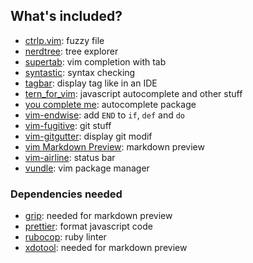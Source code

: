 ## What's included?

- [ctrlp.vim](https://github.com/kien/ctrlp.vim): fuzzy file
- [nerdtree](https://github.com/scrooloose/nerdtree): tree explorer
- [supertab](https://github.com/ervandew/supertab): vim completion with tab
- [syntastic](https://github.com/vim-syntastic/syntastic): syntax checking
- [tagbar](https://github.com/majutsushi/tagbar): display tag like in an IDE
- [tern_for_vim](https://github.com/ternjs/tern_for_vim): javascript autocomplete and other stuff
- [you complete me](https://github.com/Valloric/YouCompleteMe): autocomplete package
- [vim-endwise](https://github.com/tpope/vim-endwise): add `END` to `if`, `def` and `do`
- [vim-fugitive](https://github.com/tpope/vim-fugitive): git stuff
- [vim-gitgutter](https://github.com/airblade/vim-gitgutter): display git modif
- [vim Markdown Preview](https://github.com/JamshedVesuna/vim-markdown-preview): markdown preview
- [vim-airline](https://github.com/vim-airline/vim-airline): status bar
- [vundle](https://github.com/VundleVim/Vundle.vim): vim package manager

### Dependencies needed
- [grip](https://github.com/joeyespo/grip): needed for markdown preview
- [prettier](https://github.com/prettier/prettier): format javascript code
- [rubocop](https://github.com/bbatsov/rubocop): ruby linter
- [xdotool](https://github.com/jordansissel/xdotool): needed for markdown preview
